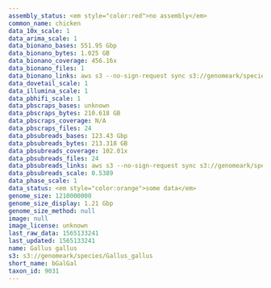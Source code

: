 ```yaml
---
assembly_status: <em style="color:red">no assembly</em>
common_name: chicken
data_10x_scale: 1
data_arima_scale: 1
data_bionano_bases: 551.95 Gbp
data_bionano_bytes: 1.025 GB
data_bionano_coverage: 456.16x
data_bionano_files: 1
data_bionano_links: aws s3 --no-sign-request sync s3://genomeark/species/Gallus_gallus/bGalGal1/genomic_data/bionano/ .<br>
data_dovetail_scale: 1
data_illumina_scale: 1
data_pbhifi_scale: 1
data_pbscraps_bases: unknown
data_pbscraps_bytes: 210.618 GB
data_pbscraps_coverage: N/A
data_pbscraps_files: 24
data_pbsubreads_bases: 123.43 Gbp
data_pbsubreads_bytes: 213.318 GB
data_pbsubreads_coverage: 102.01x
data_pbsubreads_files: 24
data_pbsubreads_links: aws s3 --no-sign-request sync s3://genomeark/species/Gallus_gallus/bGalGal1/genomic_data/pacbio/ . --exclude "*scraps.bam* --exclude "*ccs.bam*"<br>
data_pbsubreads_scale: 0.5389
data_phase_scale: 1
data_status: <em style="color:orange">some data</em>
genome_size: 1210000000
genome_size_display: 1.21 Gbp
genome_size_method: null
image: null
image_license: unknown
last_raw_data: 1565133241
last_updated: 1565133241
name: Gallus gallus
s3: s3://genomeark/species/Gallus_gallus
short_name: bGalGal
taxon_id: 9031
---
```

